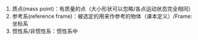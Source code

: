 1. 质点(mass point)：有质量的点（大小形状可以忽略/各点运动状态完全相同）
2. 参考系(reference frame)：被选定的用来作参考的物体（课本定义）/Frame: 坐标系
3. 惯性系/非惯性系：惯性系中